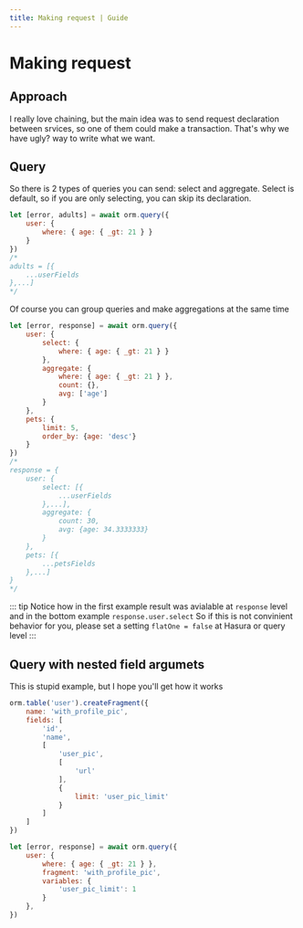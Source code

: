 ```yaml
---
title: Making request | Guide
---
```


# Making request

## Approach
I really love chaining, but the main idea was to send request declaration between srvices, so one of them could make a transaction. That's why we have ugly? way to write what we want.

## Query
So there is 2 types of queries you can send: select and aggregate. Select is default, so if you are only selecting, you can skip its declaration.
```javascript
let [error, adults] = await orm.query({
    user: {
        where: { age: { _gt: 21 } }
    }
})
/* 
adults = [{
    ...userFields
},...]
*/
```

Of course you can group queries and make aggregations at the same time
```javascript
let [error, response] = await orm.query({
    user: {
        select: {
            where: { age: { _gt: 21 } }
        },
        aggregate: {
            where: { age: { _gt: 21 } },
            count: {},
            avg: ['age']
        }
    },
    pets: {
        limit: 5,
        order_by: {age: 'desc'}
    }
})
/* 
response = {
    user: {
        select: [{
            ...userFields
        },...],
        aggregate: {
            count: 30,
            avg: {age: 34.3333333}
        }
    },
    pets: [{
        ...petsFields
    },...]
}
*/
```

::: tip
Notice how in the first example result was avialable at `response` level and in the bottom example `response.user.select`
So if this is not convinient behavior for you, please set a setting `flatOne = false` at Hasura or query level
:::

## Query with nested field argumets
This is stupid example, but I hope you'll get how it works
```javascript
orm.table('user').createFragment({
    name: 'with_profile_pic',
    fields: [
        'id',
        'name',
        [
            'user_pic',
            [
                'url'
            ],
            {
                limit: 'user_pic_limit'
            }
        ]
    ]
})

let [error, response] = await orm.query({
    user: {
        where: { age: { _gt: 21 } },
        fragment: 'with_profile_pic',
        variables: {
            'user_pic_limit': 1
        }
    },
})
```